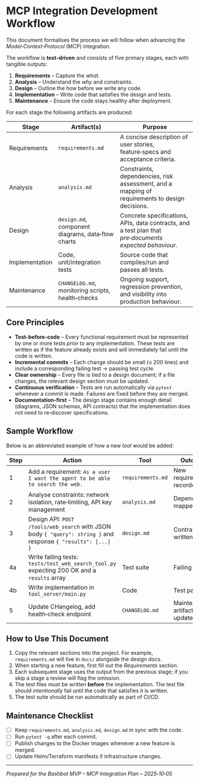 # MCP Integration Development Workflow

This document formalises the process we will follow when advancing the *Model‑Context‑Protocol* (MCP) integration.

The workflow is **test‑driven** and consists of five primary stages, each with tangible outputs:

1. **Requirements** – Capture the *what*.
2. **Analysis** – Understand the *why* and constraints.
3. **Design** – Outline the *how* before we write any code.
4. **Implementation** – Write code that satisfies the design and tests.
5. **Maintenance** – Ensure the code stays healthy after deployment.

For each stage the following artifacts are produced:

| Stage | Artifact(s) | Purpose |
|-------|-------------|---------|
| Requirements | `requirements.md` | A concise description of user stories, feature‑specs and acceptance criteria. |
| Analysis | `analysis.md` | Constraints, dependencies, risk assessment, and a mapping of requirements to design decisions. |
| Design | `design.md`, component diagrams, data‑flow charts | Concrete specifications, APIs, data contracts, and a test plan that *pre‑documents expected behaviour*. |
| Implementation | Code, unit/integration tests | Source code that compiles/run and passes all tests. |
| Maintenance | `CHANGELOG.md`, monitoring scripts, health‑checks | Ongoing support, regression prevention, and visibility into production behaviour. |

## Core Principles

* **Test‑before‑code** – Every functional requirement must be represented by one or more tests *prior to* any implementation.  These tests are written as if the feature already exists and will immediately fail until the code is written.
* **Incremental commits** – Each change should be small (≤ 200 lines) and include a corresponding failing test → passing test cycle.
* **Clear ownership** – Every file is tied to a design document; if a file changes, the relevant design section must be updated.
* **Continuous verification** – Tests are run automatically via `pytest` whenever a commit is made.  Failures are fixed before they are merged.
* **Documentation‑first** – The design stage contains enough detail (diagrams, JSON schemas, API contracts) that the implementation does not need to re‑discover specifications.

## Sample Workflow

Below is an abbreviated example of how a new *tool* would be added:

| Step | Action | Tool | Outcome |
|------|--------|------|---------|
| 1 | Add a requirement: ``As a user I want the agent to be able to search the web.`` | `requirements.md` | New requirement recorded |
| 2 | Analyse constraints: network isolation, rate‑limiting, API key management | `analysis.md` | Dependencies mapped |
| 3 | Design API: ``POST /tools/web_search`` with JSON body `{ "query": string }` and response `{ "results": [...] }` | `design.md` | Contracts written |
| 4a | Write failing tests: `tests/test_web_search_tool.py` expecting 200 OK and a `results` array | Test suite | Failing test |
| 4b | Write implementation in `tool_server/main.py` | Code | Test passes |
| 5 | Update CHangelog, add health‑check endpoint | `CHANGELOG.md` | Maintenance artifacts updated |

## How to Use This Document

1. Copy the relevant sections into the project.  For example, `requirements.md` will live in `docs/` alongside the design docs.
2. When starting a new feature, first fill out the *Requirements* section.
3. Each subsequent stage uses the output from the previous stage; if you skip a stage a review will flag the omission.
4. The test files must be written **before** the implementation.  The test file should *intentionally* fail until the code that satisfies it is written.
5. The test suite should be run automatically as part of CI/CD.

## Maintenance Checklist

- [ ] Keep `requirements.md`, `analysis.md`, `design.md` in sync with the code.
- [ ] Run `pytest -q` after each commit.
- [ ] Publish changes to the Docker images whenever a new feature is merged.
- [ ] Update Helm/Terraform manifests if infrastructure changes.

---

*Prepared for the Bashbot MVP – MCP Integration Plan – 2025‑10‑05*